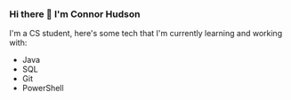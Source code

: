 ### Hi there 👋 I'm Connor Hudson

I'm a CS student, here's some tech that I'm currently learning and working with:
- Java
- SQL
- Git
- PowerShell

